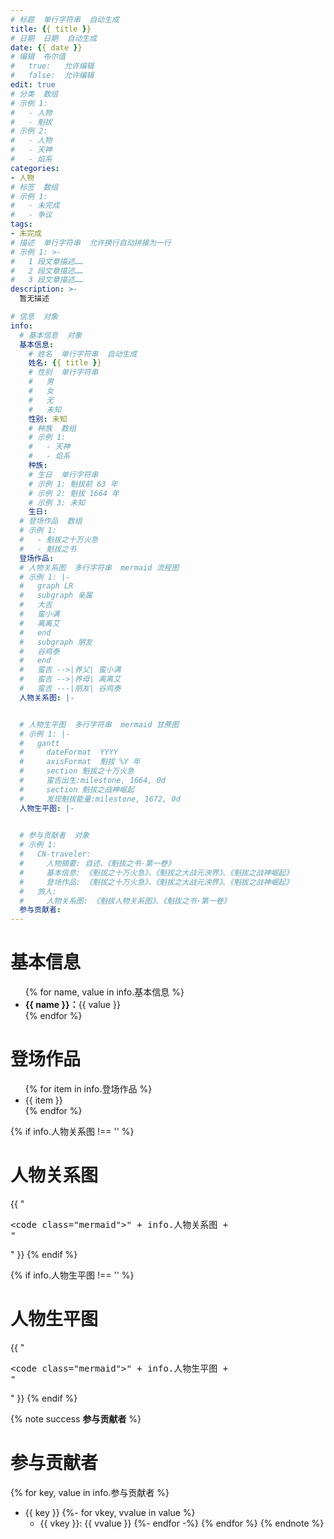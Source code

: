 ```yaml
---
# 标题  单行字符串  自动生成
title: {{ title }}
# 日期  日期  自动生成
date: {{ date }}
# 编辑  布尔值
#   true:   允许编辑
#   false:  允许编辑
edit: true
# 分类  数组
# 示例 1:
#   - 人物
#   - 魁拔
# 示例 2:
#   - 人物
#   - 天神
#   - 焰系
categories:
- 人物
# 标签  数组
# 示例 1:
#   - 未完成
#   - 争议
tags:
- 未完成
# 描述  单行字符串  允许换行自动拼接为一行
# 示例 1: >-
#   1 段文章描述……
#   2 段文章描述……
#   3 段文章描述……
description: >-
  暂无描述

# 信息  对象
info:
  # 基本信息  对象
  基本信息:
    # 姓名  单行字符串  自动生成
    姓名: {{ title }}
    # 性别  单行字符串
    #   男
    #   女
    #   无
    #   未知
    性别: 未知
    # 种族  数组
    # 示例 1:
    #   - 天神
    #   - 焰系
    种族:
    # 生日  单行字符串
    # 示例 1: 魁拔前 63 年
    # 示例 2: 魁拔 1664 年
    # 示例 3: 未知
    生日:
  # 登场作品  数组
  # 示例 1:
  #   - 魁拔之十万火急
  #   - 魁拔之书
  登场作品:
  # 人物关系图  多行字符串  mermaid 流程图
  # 示例 1: |-
  #   graph LR
  #   subgraph 亲属
  #   大吉
  #   蛮小满
  #   离离艾
  #   end
  #   subgraph 朋友
  #   谷鸡泰
  #   end
  #   蛮吉 -->|养父| 蛮小满
  #   蛮吉 -->|养母| 离离艾
  #   蛮吉 ---|朋友| 谷鸡泰
  人物关系图: |-


  # 人物生平图  多行字符串  mermaid 甘蔗图
  # 示例 1: |-
  #   gantt
  #     dateFormat  YYYY
  #     axisFormat  魁拔 %Y 年
  #     section 魁拔之十万火急
  #     蛮吉出生:milestone, 1664, 0d
  #     section 魁拔之战神崛起
  #     发现魁拔能量:milestone, 1672, 0d
  人物生平图: |-

  
  # 参与贡献者  对象
  # 示例 1:
  #   CN-traveler:
  #     人物摘要: 自述、《魁拔之书·第一卷》
  #     基本信息: 《魁拔之十万火急》、《魁拔之大战元泱界》、《魁拔之战神崛起》
  #     登场作品: 《魁拔之十万火急》、《魁拔之大战元泱界》、《魁拔之战神崛起》
  #   旅人:
  #     人物关系图: 《魁拔人物关系图》、《魁拔之书·第一卷》
  参与贡献者:
---
```

# 基本信息

<ul>
{% for name, value in info.基本信息 %}
  <li><strong>{{ name }}：</strong>{{ value }}</li>
{% endfor %}
</ul>

# 登场作品

<ul>
{% for item in info.登场作品 %}
  <li>{{ item }}</li>
{% endfor %}
</ul>

{% if info.人物关系图 !== '' %}
# 人物关系图

{{ "<pre><code class=\"mermaid\">" + info.人物关系图 + "</code></pre>" }}
{% endif %}

{% if info.人物生平图 !== '' %}
# 人物生平图

{{ "<pre><code class=\"mermaid\">" + info.人物生平图 + "</code></pre>" }}
{% endif %}

{% note success **参与贡献者** %}
# 参与贡献者
{% for key, value in info.参与贡献者 %}
- {{ key }}
{%- for vkey, vvalue in value %}
  - {{ vkey }}: {{ vvalue }}
{%- endfor -%}
{% endfor %}
{% endnote %}